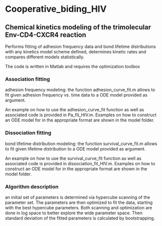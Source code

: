 # Cooperative_biding_HIV

## Chemical kinetics modeling of the trimolecular Env-CD4-CXCR4 reaction

Performs fitting of adhesion frequency data and bond lifetime distributions with any kinetics model scheme defined, determines kinetic rates and compares different models statistically.

The code is written in Matlab and requires the optimization toolbox

### Association fitting
adhesion frequency modeling: the function adhesion_curve_fit.m allows to fit given adhesion frequency vs. time data to a ODE model provided as argument.

An example on how to use the adhesion_curve_fit function as well as associated code is provided in Pa_fit_HIV.m.
Examples on how to construct an ODE model for in the appropriate format are shown in the model folder.

### Dissociation fitting
bond lifetime distribution modeling: the function survival_curve_fit.m allows to fit given lifetime distribution to a ODE model provided as argument.

An example on how to use the survival_curve_fit function as well as associated code is provided in dissociation_fit_HIV.m.
Examples on how to construct an ODE model for in the appropriate format are shown in the model folder.

### Algorithm description
an initial set of parameters is determined via hypercube scanning of the parameter set. The parameters are then optimized to fit the data, starting with the best hypercube parameters. Both scanning and optimization are done in log space to better explore the wide parameter space. Then standard deviation of the fitted parameters is calculated by bootstrapping.
